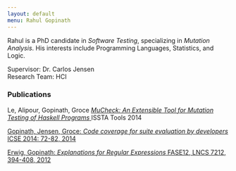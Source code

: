 ```yaml
---
layout: default
menu: Rahul Gopinath
---
```

<link rel="icon" type="image/x-icon" href="/favicon.ico">

Rahul is a PhD candidate in <i>Software Testing</i>, specializing in <i>Mutation Analysis</i>. His interests include Programming Languages, Statistics, and Logic.

Supervisor: Dr. Carlos Jensen<br/>
Research Team: HCI


<h3> Publications </h3>

Le, Alipour, Gopinath, Groce
[_MuCheck: An Extensible Tool for Mutation Testing of Haskell Programs_ ](publications#le--alipour--gopinath--groce-mucheck--an-extensible-tool-for-mutation-testing-of-haskell-programs-issta-tools-2014)
ISSTA Tools 2014

[Gopinath, Jensen, Groce: _Code coverage for suite evaluation by developers_ ICSE 2014: 72-82, 2014](publications#gopinath-jensen-groce-code-coverage-for-suite-evaluation-by-developers-icse-2014-72-82-2014)

[Erwig, Gopinath: _Explanations for Regular Expressions_ FASE12, LNCS 7212, 394-408, 2012](publications#erwig-gopinath-explanations-for-regular-expressions-fase12-lncs-7212-394-408-2012)



